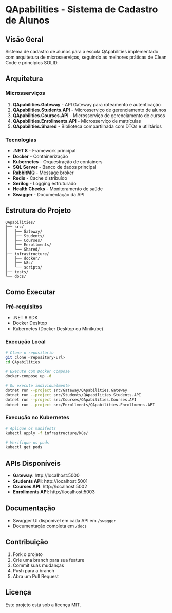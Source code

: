 # QApabilities - Sistema de Cadastro de Alunos

## Visão Geral

Sistema de cadastro de alunos para a escola QApabilities implementado com arquitetura de microsserviços, seguindo as melhores práticas de Clean Code e princípios SOLID.

## Arquitetura

### Microsserviços

1. **QApabilities.Gateway** - API Gateway para roteamento e autenticação
2. **QApabilities.Students.API** - Microsserviço de gerenciamento de alunos
3. **QApabilities.Courses.API** - Microsserviço de gerenciamento de cursos
4. **QApabilities.Enrollments.API** - Microsserviço de matrículas
5. **QApabilities.Shared** - Biblioteca compartilhada com DTOs e utilitários

### Tecnologias

- **.NET 8** - Framework principal
- **Docker** - Containerização
- **Kubernetes** - Orquestração de containers
- **SQL Server** - Banco de dados principal
- **RabbitMQ** - Message broker
- **Redis** - Cache distribuído
- **Serilog** - Logging estruturado
- **Health Checks** - Monitoramento de saúde
- **Swagger** - Documentação da API

## Estrutura do Projeto

```
QApabilities/
├── src/
│   ├── Gateway/
│   ├── Students/
│   ├── Courses/
│   ├── Enrollments/
│   └── Shared/
├── infrastructure/
│   ├── docker/
│   ├── k8s/
│   └── scripts/
├── tests/
└── docs/
```

## Como Executar

### Pré-requisitos

- .NET 8 SDK
- Docker Desktop
- Kubernetes (Docker Desktop ou Minikube)

### Execução Local

```bash
# Clone o repositório
git clone <repository-url>
cd QApabilities

# Execute com Docker Compose
docker-compose up -d

# Ou execute individualmente
dotnet run --project src/Gateway/QApabilities.Gateway
dotnet run --project src/Students/QApabilities.Students.API
dotnet run --project src/Courses/QApabilities.Courses.API
dotnet run --project src/Enrollments/QApabilities.Enrollments.API
```

### Execução no Kubernetes

```bash
# Aplique os manifests
kubectl apply -f infrastructure/k8s/

# Verifique os pods
kubectl get pods
```

## APIs Disponíveis

- **Gateway**: http://localhost:5000
- **Students API**: http://localhost:5001
- **Courses API**: http://localhost:5002
- **Enrollments API**: http://localhost:5003

## Documentação

- Swagger UI disponível em cada API em `/swagger`
- Documentação completa em `/docs`

## Contribuição

1. Fork o projeto
2. Crie uma branch para sua feature
3. Commit suas mudanças
4. Push para a branch
5. Abra um Pull Request

## Licença

Este projeto está sob a licença MIT. 